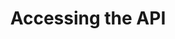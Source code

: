 ---
title: Accessing the API
position_number: 2
parameters:
  - name:
    content:
content_markdown: |-
  The API has two available endpoints:
  
  **Production**
  <br/>
  [https://api.digitalhumani.com/](https://api.digitalhumani.com/)

  **Sandbox**
  <br/>
  [https://api.sandbox.digitalhumani.com/](https://api.sandbox.digitalhumani.com/)

  Each endpoint offers access to different environments. More information on the [Sandbox environment](/#documentationsandbox) available below.

---